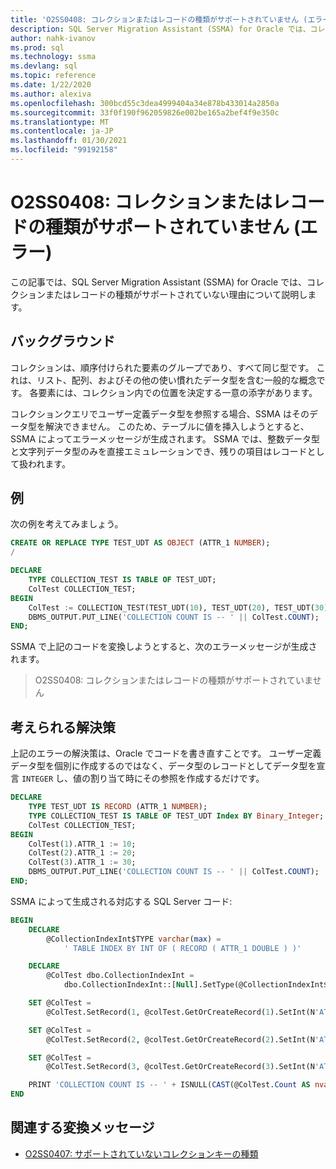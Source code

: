 ```yaml
---
title: 'O2SS0408: コレクションまたはレコードの種類がサポートされていません (エラー)'
description: SQL Server Migration Assistant (SSMA) for Oracle では、コレクションまたはレコードの種類がサポートされていない理由について説明します。
author: nahk-ivanov
ms.prod: sql
ms.technology: ssma
ms.devlang: sql
ms.topic: reference
ms.date: 1/22/2020
ms.author: alexiva
ms.openlocfilehash: 300bcd55c3dea4999404a34e878b433014a2850a
ms.sourcegitcommit: 33f0f190f962059826e002be165a2bef4f9e350c
ms.translationtype: MT
ms.contentlocale: ja-JP
ms.lasthandoff: 01/30/2021
ms.locfileid: "99192158"
---
```

# <a name="o2ss0408-collection-or-record-type-is-not-supported-error"></a>O2SS0408: コレクションまたはレコードの種類がサポートされていません (エラー)

この記事では、SQL Server Migration Assistant (SSMA) for Oracle では、コレクションまたはレコードの種類がサポートされていない理由について説明します。

## <a name="background"></a>バックグラウンド

コレクションは、順序付けられた要素のグループであり、すべて同じ型です。 これは、リスト、配列、およびその他の使い慣れたデータ型を含む一般的な概念です。 各要素には、コレクション内での位置を決定する一意の添字があります。

コレクションクエリでユーザー定義データ型を参照する場合、SSMA はそのデータ型を解決できません。 このため、テーブルに値を挿入しようとすると、SSMA によってエラーメッセージが生成されます。 SSMA では、整数データ型と文字列データ型のみを直接エミュレーションでき、残りの項目はレコードとして扱われます。

## <a name="example"></a>例

次の例を考えてみましょう。

```sql
CREATE OR REPLACE TYPE TEST_UDT AS OBJECT (ATTR_1 NUMBER);
/

DECLARE
    TYPE COLLECTION_TEST IS TABLE OF TEST_UDT;
    ColTest COLLECTION_TEST;
BEGIN
    ColTest := COLLECTION_TEST(TEST_UDT(10), TEST_UDT(20), TEST_UDT(30));
    DBMS_OUTPUT.PUT_LINE('COLLECTION COUNT IS -- ' || ColTest.COUNT);
END;
```

SSMA で上記のコードを変換しようとすると、次のエラーメッセージが生成されます。

> O2SS0408: コレクションまたはレコードの種類がサポートされていません

## <a name="possible-remedies"></a>考えられる解決策

上記のエラーの解決策は、Oracle でコードを書き直すことです。 ユーザー定義データ型を個別に作成するのではなく、データ型のレコードとしてデータ型を宣言 `INTEGER` し、値の割り当て時にその参照を作成するだけです。

```sql
DECLARE
    TYPE TEST_UDT IS RECORD (ATTR_1 NUMBER);
    TYPE COLLECTION_TEST IS TABLE OF TEST_UDT Index BY Binary_Integer;
    ColTest COLLECTION_TEST;
BEGIN
    ColTest(1).ATTR_1 := 10;
    ColTest(2).ATTR_1 := 20;
    ColTest(3).ATTR_1 := 30;
    DBMS_OUTPUT.PUT_LINE('COLLECTION COUNT IS -- ' || ColTest.COUNT);
END;
```

SSMA によって生成される対応する SQL Server コード:

```sql
BEGIN
    DECLARE
        @CollectionIndexInt$TYPE varchar(max) =
            ' TABLE INDEX BY INT OF ( RECORD ( ATTR_1 DOUBLE ) )'

    DECLARE
        @ColTest dbo.CollectionIndexInt =
            dbo.CollectionIndexInt::[Null].SetType(@CollectionIndexInt$TYPE)

    SET @ColTest =
        @ColTest.SetRecord(1, @colTest.GetOrCreateRecord(1).SetInt(N'ATTR_1', 10))

    SET @ColTest =
        @ColTest.SetRecord(2, @colTest.GetOrCreateRecord(2).SetInt(N'ATTR_1', 20))

    SET @ColTest =
        @ColTest.SetRecord(3, @colTest.GetOrCreateRecord(3).SetInt(N'ATTR_1', 30))

    PRINT 'COLLECTION COUNT IS -- ' + ISNULL(CAST(@ColTest.Count AS nvarchar(max)), '')
END
```

## <a name="related-conversion-messages"></a>関連する変換メッセージ

* [O2SS0407: サポートされていないコレクションキーの種類](o2ss0407.md)
